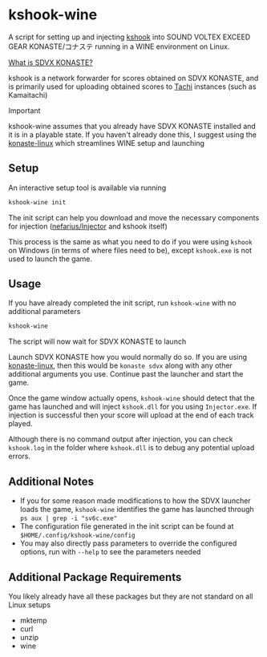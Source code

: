 # kshook-wine
A script for setting up and injecting [kshook](https://github.com/emskye96/kshook) into SOUND VOLTEX EXCEED GEAR KONASTE/コナステ running in a WINE environment on Linux.

[What is SDVX KONASTE?](https://www.sdvx.org/en/setup/konasute#intro)

kshook is a network forwarder for scores obtained on SDVX KONASTE, and is primarily used for uploading obtained scores to [Tachi](https://github.com/zkrising/Tachi) instances (such as Kamaitachi)

> [!IMPORTANT]
> kshook-wine assumes that you already have SDVX KONASTE installed and it is in a playable state. If you haven't already done this, I suggest using the [konaste-linux](https://github.com/mizztgc/konaste-linux) which streamlines WINE setup and launching

## Setup
An interactive setup tool is available via running
```bash
kshook-wine init
```
The init script can help you download and move the necessary components for injection ([nefarius/Injector](https://github.com/nefarius/Injector) and kshook itself)

This process is the same as what you need to do if you were using `kshook` on Windows (in terms of where files need to be), except `kshook.exe` is not used to launch the game.

## Usage
If you have already completed the init script, run `kshook-wine` with no additional parameters
```bash
kshook-wine
```
The script will now wait for SDVX KONASTE to launch

Launch SDVX KONASTE how you would normally do so. If you are using [konaste-linux](https://github.com/mizztgc/konaste-linux), then this would be
`konaste sdvx` along with any other additional arguments you use. Continue past the launcher and start the game.

Once the game window actually opens, `kshook-wine` should detect that the game has launched and will inject `kshook.dll` for you using `Injector.exe`. If injection is successful then your score will upload at the end of each track played.

Although there is no command output after injection, you can check `kshook.log` in the folder where `kshook.dll` is to debug any potential upload errors.

## Additional Notes
- If you for some reason made modifications to how the SDVX launcher loads the game, `kshook-wine` identifies the game has launched through `ps aux | grep -i "sv6c.exe"`
- The configuration file generated in the init script can be found at `$HOME/.config/kshook-wine/config`
- You may also directly pass parameters to override the configured options, run with `--help` to see the parameters needed

## Additional Package Requirements
You likely already have all these packages but they are not standard on all Linux setups
- mktemp
- curl
- unzip
- wine
